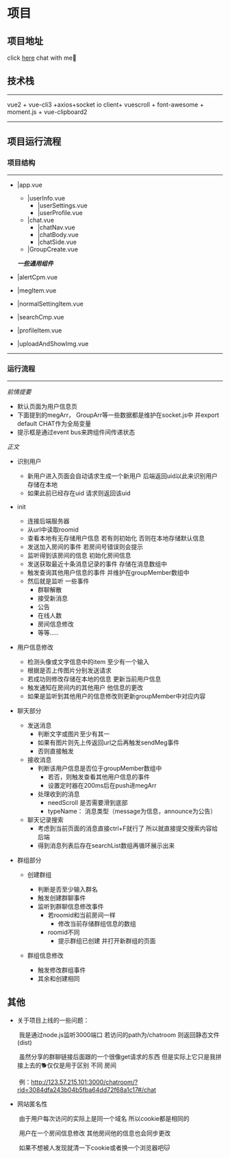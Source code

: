 # 项目

## 项目地址

click [here](http://123.57.215.101:3000/chatroom) chat with me🤭

## 技术栈

***

vue2 + vue-cli3 +axios+socket io client+ vuescroll + font-awesome + moment.js + vue-clipboard2

***

## 项目运行流程

### 项目结构

***

- |app.vue
    - |userInfo.vue
    	- |userSettings.vue
    	- |userProfile.vue
    - |chat.vue
    	- |chatNav.vue
    	- |chatBody.vue
    	- |chatSide.vue
    - |GroupCreate.vue

   ***一些通用组件***
- |alertCpm.vue
- |megItem.vue
- |normalSettingItem.vue
- |searchCmp.vue
- |profileItem.vue
- |uploadAndShowImg.vue

***

### 运行流程

***

*前情提要*

- 默认页面为用户信息页
- 下面提到的megArr， GroupArr等一些数据都是维护在socket.js中  并export default CHAT作为全局变量
- 提示框是通过event bus来跨组件间传递状态

*正文*

- 识别用户
  - 新用户进入页面会自动请求生成一个新用户  后端返回uid以此来识别用户 存储在本地
  - 如果此前已经存在uid 请求则返回该uid

-  init  

    - 连接后端服务器
    - 从url中读取roomid 
    - 查看本地有无存储用户信息  若有则初始化  否则在本地存储默认信息
    - 发送加入房间的事件  若房间号错误则会提示
    - 监听得到该房间的信息  初始化房间信息
    - 发送获取最近十条消息记录的事件  存储在消息数组中
    - 触发查询其他用户信息的事件  并维护在groupMember数组中
    -  然后就是监听 一些事件
        - 群聊解散
        - 接受新消息
        - 公告
        - 在线人数
        - 房间信息修改
        - 等等.....

- 用户信息修改

  - 检测头像或文字信息中的item 至少有一个输入
  - 根据是否上传图片分别发送请求
  - 若成功则修改存储在本地的信息  更新当前用户信息
  - 触发通知在房间内的其他用户  他信息的更改
  - 如果是监听到其他用户的信息修改则更新groupMember中对应内容

- 聊天部分

  - 发送消息
    - 判断文字或图片至少有其一  
    - 如果有图片则先上传返回url之后再触发sendMeg事件
    - 否则直接触发
  - 接收消息
    - 判断该用户信息是否位于groupMember数组中
      - 若否，则触发查看其他用户信息的事件
      -   设置定时器在200ms后在push进megArr
    - 处理收到的消息
      - needScroll 是否需要滑到底部
      - typeName： 消息类型（message为信息，announce为公告）
  - 聊天记录搜索
    - 考虑到当前页面的消息直接ctrl+F就行了  所以就直接提交搜索内容给后端
    - 得到消息列表后存在searchList数组再循环展示出来

- 群组部分

  - 创建群组

    - 判断是否至少输入群名
    - 触发创建群聊事件
    - 监听到群聊信息修改事件
      - 若roomid和当前房间一样 
        - 修改当前存储群组信息的数组
      - roomid不同
        - 提示群组已创建 并打开新群组的页面

  - 群组信息修改

    - 触发修改群组事件
    - 其余和创建相同

    

## 其他

- 关于项目上线的一些问题：

  ​	我是通过node.js监听3000端口  若访问的path为/chatroom  则返回静态文件(dist)

  ​	虽然分享的群聊链接后面跟的一个很像get请求的东西  但是实际上它只是我拼接上去的🐕仅仅是用于区别	不同	房间

  ​	例：http://123.57.215.101:3000/chatroom/?rid=3084dfa243b04b5fba64dd72f68a1c17#/chat

- 网站匿名性

  ​	由于用户每次访问的实际上是同一个域名  所以cookie都是相同的 

  ​	用户在一个房间信息修改  其他房间他的信息也会同步更改

  ​	如果不想被人发现就清一下cookie或者换一个浏览器吧🐱

  

